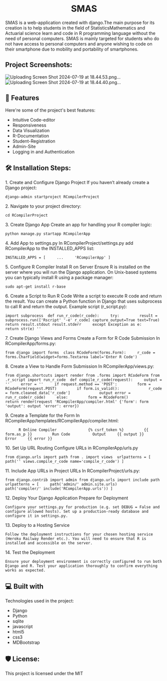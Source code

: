 <h1 id="title" align="center">SMAS</h1>

<p id="description">SMAS is a web-application created with django.The main purpose for its creation is to help students in the field of StatisticsMathematics and Actuarial science learn and code in R programming language without the need of personal computers. SMAS is mainly targeted for students who do not have access to personal computers and anyone wishing to code on their smartphone due to mobility and portability of smartphones.</p>

<h2>Project Screenshots:</h2>

![Uploading Screen Shot 2024-07-19 at 18.44.53.png…]()
![Uploading Screen Shot 2024-07-19 at 18.44.40.png…]()


  
  
<h2>🧐 Features</h2>

Here're some of the project's best features:

*   Intuitive Code-editor
*   Responsiveness
*   Data Visualization
*   R-Documentation
*   Student-Registration
*   Admin-Site
*   Logging in and Authentication

<h2>🛠️ Installation Steps:</h2>

<p>1. Create and Configure Django Project If you haven’t already create a Django project:</p>

```
django-admin startproject RCompilerProject
```

<p>2. Navigate to your project directory:</p>

```
cd RCompilerProject
```

<p>3. Create Django App Create an app for handling your R compiler logic:</p>

```
python manage.py startapp RCompilerApp
```

<p>4. Add App to settings.py In RCompilerProject/settings.py add RCompilerApp to the INSTALLED_APPS list:</p>

```
INSTALLED_APPS = [     ...     'RCompilerApp' ]
```

<p>5. Configure R Compiler Install R on Server Ensure R is installed on the server where you will run the Django application. On Unix-based systems you can typically install R using a package manager:</p>

```
sudo apt-get install r-base
```

<p>6. Create a Script to Run R Code Write a script to execute R code and return the result. You can create a Python function in Django that uses subprocess to call R and return the output. Example script (r_script.py):</p>

```
import subprocess  def run_r_code(r_code):     try:         result = subprocess.run(['Rscript' '-e' r_code] capture_output=True text=True)         return result.stdout result.stderr     except Exception as e:         return str(e) ''
```

<p>7. Create Django Views and Forms Create a Form for R Code Submission In RCompilerApp/forms.py:</p>

```
from django import forms  class RCodeForm(forms.Form):     r_code = forms.CharField(widget=forms.Textarea label='Enter R Code')
```

<p>8. Create a View to Handle Form Submission In RCompilerApp/views.py:</p>

```
from django.shortcuts import render from .forms import RCodeForm from .r_script import run_r_code  def compile_r_code(request):     output = ''     error = ''     if request.method == 'POST':         form = RCodeForm(request.POST)         if form.is_valid():             r_code = form.cleaned_data['r_code']             output error = run_r_code(r_code)     else:         form = RCodeForm()          return render(request 'RCompilerApp/compiler.html' {'form': form 'output': output 'error': error})
```

<p>9. Create a Template for the Form In RCompilerApp/templates/RCompilerApp/compiler.html:</p>

```
      R Online Compiler              {% csrf_token %}         {{ form.as_p }}         Run Code          Output     {{ output }}     Error     {{ error }}  
```

<p>10. Set Up URL Routing Configure URLs in RCompilerApp/urls.py</p>

```
from django.urls import path from . import views  urlpatterns = [     path('' views.compile_r_code name='compile_r_code') ]
```

<p>11. Include App URLs in Project URLs In RCompilerProject/urls.py:</p>

```
from django.contrib import admin from django.urls import include path  urlpatterns = [     path('admin/' admin.site.urls)     path('compiler/' include('RCompilerApp.urls')) ]
```

<p>12. Deploy Your Django Application Prepare for Deployment</p>

```
Configure your settings.py for production (e.g. set DEBUG = False and configure allowed hosts). Set up a production-ready database and configure it in settings.py.
```

<p>13. Deploy to a Hosting Service</p>

```
Follow the deployment instructions for your chosen hosting service (Heroku Railway Render etc.). You will need to ensure that R is installed and accessible on the server.
```

<p>14. Test the Deployment</p>

```
Ensure your deployment environment is correctly configured to run both Django and R. Test your application thoroughly to confirm everything works as expected.
```

  
  
<h2>💻 Built with</h2>

Technologies used in the project:

*   Django
*   Python
*   sqlite
*   javascript
*   html5
*   css3
*   MDBootstrap

<h2>🛡️ License:</h2>

This project is licensed under the MIT
